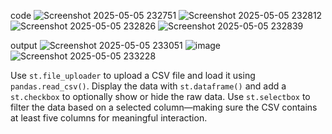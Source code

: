 code 
![Screenshot 2025-05-05 232751](https://github.com/user-attachments/assets/39cd6d0f-ea5c-49f7-9bbd-c08d44ec0ba9)
![Screenshot 2025-05-05 232812](https://github.com/user-attachments/assets/4608a401-045f-46ba-9ac4-a22cb9668773)
![Screenshot 2025-05-05 232826](https://github.com/user-attachments/assets/eb2344e0-44bb-4649-87b0-6027a778f9ec)
![Screenshot 2025-05-05 232839](https://github.com/user-attachments/assets/98d5a24e-f8b3-46d8-82dc-75ff1641c99f)

output 
![Screenshot 2025-05-05 233051](https://github.com/user-attachments/assets/a0dcf467-ecd9-4cd8-b18b-ad0c53f2f2be)
![image](https://github.com/user-attachments/assets/6186b863-ad42-4b59-abc7-45d342ae145b)
![Screenshot 2025-05-05 233228](https://github.com/user-attachments/assets/22010016-7f6b-420d-af72-a678f38b3c59)



Use `st.file_uploader` to upload a CSV file and load it using `pandas.read_csv()`. Display the data with `st.dataframe()` and add a `st.checkbox` to optionally show or hide the raw data. Use `st.selectbox` to filter the data based on a selected column—making sure the CSV contains at least five columns for meaningful interaction.
